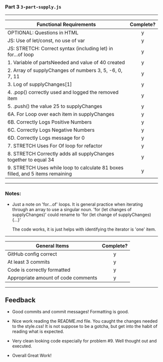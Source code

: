 ### Part 3 `3-part-supply.js`

---

| Functional Requirements                                                        | Complete? |
| ------------------------------------------------------------------------------ | :-------: |
| OPTIONAL: Questions in HTML                                                    |     y     |
| JS: Use of let/const, no use of var                                            |     y     |
| JS: STRETCH: Correct syntax (including let) in for...of loop                   |     y     |
| 1. Variable of partsNeeded and value of 40 created                             |     y     |
| 2. Array of supplyChanges of numbers 3, 5, -6, 0, 7, 11                        |     y     |
| 3. Log of supplyChanges[1]                                                     |     y     |
| 4. .pop() correctly used and logged the removed item                           |     y     |
| 5. .push() the value 25 to supplyChanges                                       |     y     |
| 6A. For Loop over each item in supplyChanges                                   |     y     |
| 6B. Correctly Logs Positive Numbers                                            |     y     |
| 6C. Correctly Logs Negative Numbers                                            |     y     |
| 6D. Correctly Logs message for 0                                               |     y     |
| 7. STRETCH Uses For Of loop for refactor                                       |     y     |
| 8. STRETCH Correctly adds all supplyChanges together to equal 34               |     y     |
| 9. STRETCH Uses while loop to calculate 81 boxes filled, and 5 items remaining |     y     |

---

### Notes:

- Just a note on 'for...of' loops. It is general practice when iterating through an array to use a singular noun.
  'for (let changes of supplyChanges)'
  could rename to 'for (let change of supplyChanges) {...}'

  The code works, it is just helps with identifying the iterator is 'one' item.

---

| General Items                       | Complete? |
| ----------------------------------- | :-------: |
| GitHub config correct               |     y     |
| At least 3 commits                  |     y     |
| Code is correctly formatted         |     y     |
| Appropriate amount of code comments |     y     |

---

## Feedback

- Good commits and commit messages! Formatting is good.

- Nice work reading the README.md file. You caught the changes needed to the style.css! It is not suppose to be a gotcha, but get into the habit of reading what is expected.

- Very clean looking code especially for problem #9. Well thought out and executed.

- Overall Great Work!
